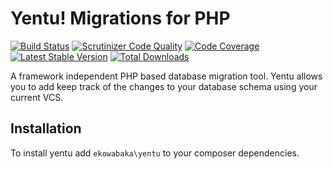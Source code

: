 Yentu! Migrations for PHP
=========================

[![Build Status](https://travis-ci.org/ekowabaka/yentu.svg)](https://travis-ci.org/ekowabaka/yentu)
[![Scrutinizer Code Quality](https://scrutinizer-ci.com/g/ekowabaka/yentu/badges/quality-score.png?b=master)](https://scrutinizer-ci.com/g/ekowabaka/yentu/?branch=master)
[![Code Coverage](https://scrutinizer-ci.com/g/ekowabaka/yentu/badges/coverage.png?b=master)](https://scrutinizer-ci.com/g/ekowabaka/yentu/?branch=master)
[![Latest Stable Version](https://poser.pugx.org/ekowabaka/yentu/version.svg)](https://packagist.org/packages/ekowabaka/yentu)
[![Total Downloads](https://poser.pugx.org/ekowabaka/yentu/downloads.svg)](https://packagist.org/packages/ekowabaka/yentu)

A framework independent PHP based database migration tool. Yentu allows you to
add keep track of the changes to your database schema using your current VCS.

Installation
------------
To install yentu add `ekowabaka\yentu` to your composer dependencies. 